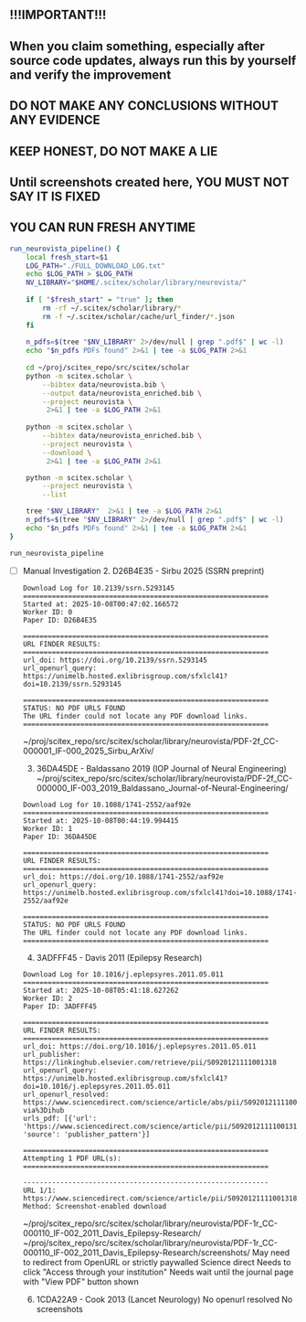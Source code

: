 <!-- ---
!-- Timestamp: 2025-10-08 06:01:00
!-- Author: ywatanabe
!-- File: /home/ywatanabe/proj/scitex_repo/src/scitex/scholar/TODO.md
!-- --- -->

## !!!IMPORTANT!!! 
## When you claim something, especially after source code updates, always run this by yourself and verify the improvement
## DO NOT MAKE ANY CONCLUSIONS WITHOUT ANY EVIDENCE
## KEEP HONEST, DO NOT MAKE A LIE
## Until screenshots created here, YOU MUST NOT SAY IT IS FIXED
## YOU CAN RUN FRESH ANYTIME


``` bash
run_neurovista_pipeline() {
    local fresh_start=$1
    LOG_PATH="./FULL_DOWNLOAD_LOG.txt"
    echo $LOG_PATH > $LOG_PATH
    NV_LIBRARY="$HOME/.scitex/scholar/library/neurovista/"
    
    if [ "$fresh_start" = "true" ]; then
        rm -rf ~/.scitex/scholar/library/*
        rm -f ~/.scitex/scholar/cache/url_finder/*.json
    fi
    
    n_pdfs=$(tree "$NV_LIBRARY" 2>/dev/null | grep ".pdf$" | wc -l)
    echo "$n_pdfs PDFs found" 2>&1 | tee -a $LOG_PATH 2>&1
    
    cd ~/proj/scitex_repo/src/scitex/scholar
    python -m scitex.scholar \
        --bibtex data/neurovista.bib \
        --output data/neurovista_enriched.bib \
        --project neurovista \
         2>&1 | tee -a $LOG_PATH 2>&1
    
    python -m scitex.scholar \
        --bibtex data/neurovista_enriched.bib \
        --project neurovista \
        --download \
         2>&1 | tee -a $LOG_PATH 2>&1

    python -m scitex.scholar \
        --project neurovista \
        --list

    tree "$NV_LIBRARY"  2>&1 | tee -a $LOG_PATH 2>&1
    n_pdfs=$(tree "$NV_LIBRARY" 2>/dev/null | grep ".pdf$" | wc -l)
    echo "$n_pdfs PDFs found" 2>&1 | tee -a $LOG_PATH 2>&1
}

run_neurovista_pipeline
```

- [ ] Manual Investigation
  2. D26B4E35 - Sirbu 2025 (SSRN preprint)
     ```
     Download Log for 10.2139/ssrn.5293145
     ============================================================
     Started at: 2025-10-08T00:47:02.166572
     Worker ID: 0
     Paper ID: D26B4E35

     ============================================================
     URL FINDER RESULTS:
     ============================================================
     url_doi: https://doi.org/10.2139/ssrn.5293145
     url_openurl_query: https://unimelb.hosted.exlibrisgroup.com/sfxlcl41?doi=10.2139/ssrn.5293145

     ============================================================
     STATUS: NO PDF URLS FOUND
     The URL finder could not locate any PDF download links.
     ============================================================
     ```
     ~/proj/scitex_repo/src/scitex/scholar/library/neurovista/PDF-2f_CC-000001_IF-000_2025_Sirbu_ArXiv/

  3. 36DA45DE - Baldassano 2019 (IOP Journal of Neural Engineering)
    ~/proj/scitex_repo/src/scitex/scholar/library/neurovista/PDF-2f_CC-000000_IF-003_2019_Baldassano_Journal-of-Neural-Engineering/
    ```
    Download Log for 10.1088/1741-2552/aaf92e
    ============================================================
    Started at: 2025-10-08T00:44:19.994415
    Worker ID: 1
    Paper ID: 36DA45DE

    ============================================================
    URL FINDER RESULTS:
    ============================================================
    url_doi: https://doi.org/10.1088/1741-2552/aaf92e
    url_openurl_query: https://unimelb.hosted.exlibrisgroup.com/sfxlcl41?doi=10.1088/1741-2552/aaf92e

    ============================================================
    STATUS: NO PDF URLS FOUND
    The URL finder could not locate any PDF download links.
    ============================================================
    ```
  4. 3ADFFF45 - Davis 2011 (Epilepsy Research)
    ```
    Download Log for 10.1016/j.eplepsyres.2011.05.011
    ============================================================
    Started at: 2025-10-08T05:41:18.627262
    Worker ID: 2
    Paper ID: 3ADFFF45

    ============================================================
    URL FINDER RESULTS:
    ============================================================
    url_doi: https://doi.org/10.1016/j.eplepsyres.2011.05.011
    url_publisher: https://linkinghub.elsevier.com/retrieve/pii/S0920121111001318
    url_openurl_query: https://unimelb.hosted.exlibrisgroup.com/sfxlcl41?doi=10.1016/j.eplepsyres.2011.05.011
    url_openurl_resolved: https://www.sciencedirect.com/science/article/abs/pii/S0920121111001318?via%3Dihub
    urls_pdf: [{'url': 'https://www.sciencedirect.com/science/article/pii/S0920121111001318/pdfft', 'source': 'publisher_pattern'}]

    ============================================================
    Attempting 1 PDF URL(s):
    ============================================================

    ------------------------------------------------------------
    URL 1/1: https://www.sciencedirect.com/science/article/pii/S0920121111001318/pdfft
    Method: Screenshot-enabled download
    ```
    ~/proj/scitex_repo/src/scitex/scholar/library/neurovista/PDF-1r_CC-000110_IF-002_2011_Davis_Epilepsy-Research/
    ~/proj/scitex_repo/src/scitex/scholar/library/neurovista/PDF-1r_CC-000110_IF-002_2011_Davis_Epilepsy-Research/screenshots/
    May need to redirect from OpenURL or strictly paywalled
    Science direct
    Needs to click "Access through your institution"
    Needs wait until the journal page with "View PDF" button shown

  6. 1CDA22A9 - Cook 2013 (Lancet Neurology)
     No openurl resolved
     No screenshots

<!-- EOF -->